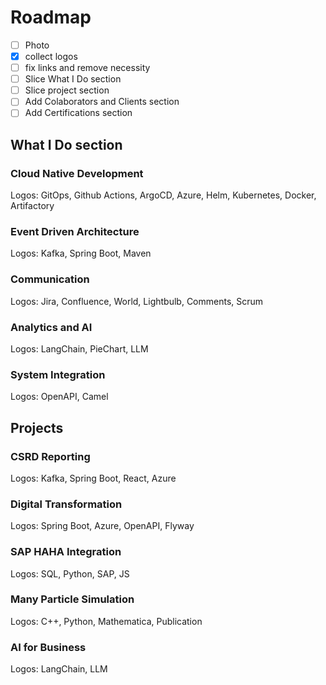 # Roadmap

- [ ] Photo
- [x] collect logos
- [ ] fix links and remove necessity
- [ ] Slice What I Do section
- [ ] Slice project section
- [ ] Add Colaborators and Clients section
- [ ] Add Certifications section

## What I Do section

### Cloud Native Development

Logos: GitOps, Github Actions, ArgoCD, Azure, Helm, Kubernetes, Docker, Artifactory

### Event Driven Architecture

Logos: Kafka, Spring Boot, Maven

### Communication

Logos: Jira, Confluence, World, Lightbulb, Comments, Scrum

### Analytics and AI

Logos: LangChain, PieChart, LLM

### System Integration

Logos: OpenAPI, Camel

## Projects

### CSRD Reporting

Logos: Kafka, Spring Boot, React, Azure

### Digital Transformation

Logos: Spring Boot, Azure, OpenAPI, Flyway

### SAP HAHA Integration

Logos: SQL, Python, SAP, JS

### Many Particle Simulation

Logos: C++, Python, Mathematica, Publication

### AI for Business

Logos: LangChain, LLM
